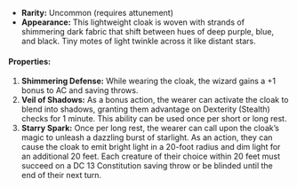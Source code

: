 - **Rarity:** Uncommon (requires attunement)
- **Appearance:** This lightweight cloak is woven with strands of shimmering dark fabric that shift between hues of deep purple, blue, and black. Tiny motes of light twinkle across it like distant stars.

#### **Properties:**

1. **Shimmering Defense:** While wearing the cloak, the wizard gains a +1 bonus to AC and saving throws.
2. **Veil of Shadows:** As a bonus action, the wearer can activate the cloak to blend into shadows, granting them advantage on Dexterity (Stealth) checks for 1 minute. This ability can be used once per short or long rest.
3. **Starry Spark:** Once per long rest, the wearer can call upon the cloak’s magic to unleash a dazzling burst of starlight. As an action, they can cause the cloak to emit bright light in a 20-foot radius and dim light for an additional 20 feet. Each creature of their choice within 20 feet must succeed on a DC 13 Constitution saving throw or be blinded until the end of their next turn.